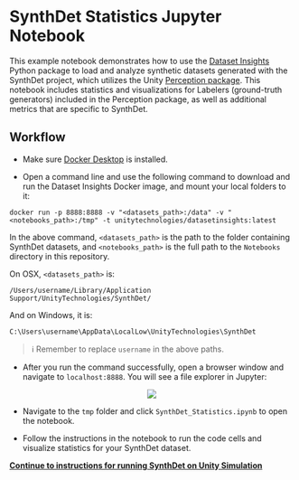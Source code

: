 SynthDet Statistics Jupyter Notebook
====================================

This example notebook demonstrates how to use the [Dataset Insights](https://github.com/Unity-Technologies/datasetinsights) Python package to load and analyze synthetic datasets generated with the SynthDet project, which utilizes the Unity [Perception package](https://github.com/Unity-Technologies/com.unity.perception). This notebook includes statistics and visualizations for Labelers (ground-truth generators) included in the Perception package, as well as additional metrics that are specific to SynthDet.

## Workflow

* Make sure [Docker Desktop](https://www.docker.com/products/docker-desktop) is installed.

* Open a command line and use the following command to download and run the Dataset Insights Docker image, and mount your local folders to it:

```
docker run -p 8888:8888 -v "<datasets_path>:/data" -v "<notebooks_path>:/tmp" -t unitytechnologies/datasetinsights:latest
```

In the above command, `<datasets_path>` is the path to the folder containing SynthDet datasets, and `<notebooks_path>` is the full path to the `Notebooks` directory in this repository. 


On OSX, `<datasets_path>` is:
```
/Users/username/Library/Application Support/UnityTechnologies/SynthDet/
```
And on Windows, it is:
```
C:\Users\username\AppData\LocalLow\UnityTechnologies\SynthDet
```
> :information_source: Remember to replace `username` in the above paths.


* After you run the command successfully, open a browser window and navigate to `localhost:8888`. You will see a file explorer in Jupyter:
<p align="center">
<img src="images/jupyter.png"/>
</p> 

* Navigate to the `tmp` folder and click `SynthDet_Statistics.ipynb` to open the notebook.

* Follow the instructions in the notebook to run the code cells and visualize statistics for your SynthDet dataset.

**[Continue to instructions for running SynthDet on Unity Simulation](RunningSynthDetCloud.md)**